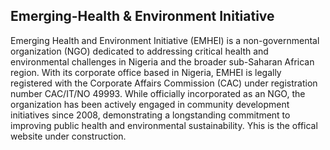 ## Emerging-Health & Environment Initiative
 Emerging Health and Environment Initiative (EMHEI) is a non-governmental organization (NGO) dedicated to addressing critical health and environmental challenges in Nigeria and the broader sub-Saharan African region. With its corporate office based in Nigeria, EMHEI is legally registered with the Corporate Affairs Commission (CAC) under registration number CAC/IT/NO 49993. While officially incorporated as an NGO, the organization has been actively engaged in community development initiatives since 2008, demonstrating a longstanding commitment to improving public health and environmental sustainability. Yhis is the offical website under construction.

